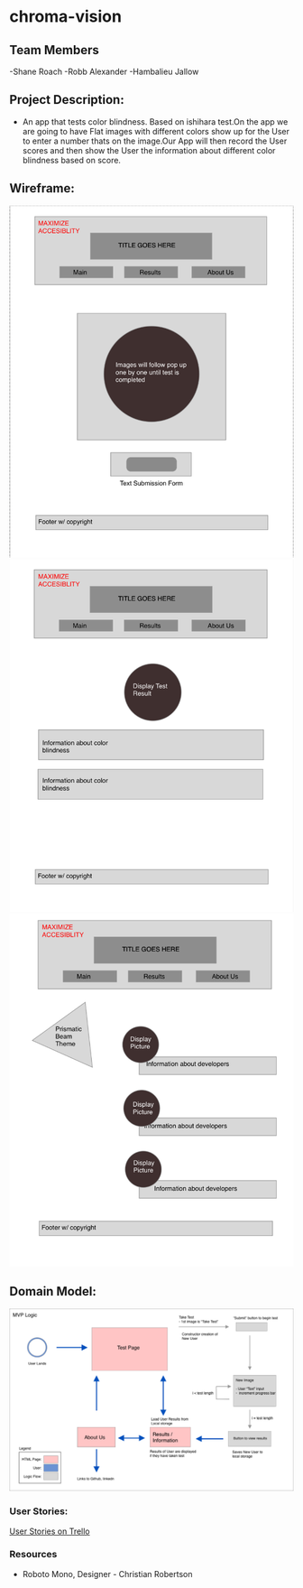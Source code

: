 # chroma-vision

## Team Members
-Shane Roach
-Robb Alexander
-Hambalieu Jallow

## Project Description:
- An app that tests color blindness. Based on ishihara test.On the app we are going to have Flat images with different colors show up for the User to enter a number thats on the image.Our App will then record the User scores and then show the User the information about different color blindness based on score.

## Wireframe:
![testpage](img/WF.pg1.png)
![testresult](img/WF.pg2.png)
![aboutUs](img/WF.pg3.png)

## Domain Model:
![domain](img/201.DomainModel.png)




### User Stories:

[User Stories on Trello](https://trello.com/c/0sLln4ac)



### Resources

- Roboto Mono, Designer - Christian Robertson



